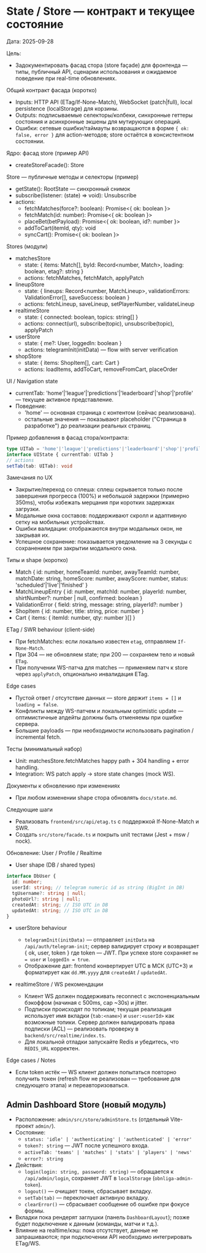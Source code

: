 # State / Store — контракт и текущее состояние

Дата: 2025-09-28

Цель:
- Задокументировать фасад стора (store façade) для фронтенда — типы, публичный API, сценарии использования и ожидаемое поведение при real-time обновлениях.

Общий контракт фасада (коротко)
- Inputs: HTTP API (ETag/If-None-Match), WebSocket (patch|full), local persistence (localStorage) для корзины.
- Outputs: подписываемые селекторы/колбеки, синхронные геттеры состояния и асинхронные экшены для мутирующих операций.
- Ошибки: сетевые ошибки/таймауты возвращаются в форме `{ ok: false, error }` для action-методов; store остаётся в консистентном состоянии.

Ядро: фасад store (пример API)
- createStoreFacade(): Store

Store — публичные методы и селекторы (пример)
- getState(): RootState — синхронный снимок
- subscribe(listener: (state) => void): Unsubscribe
- actions:
  - fetchMatches(force?: boolean): Promise<{ ok: boolean }>
  - fetchMatch(id: number): Promise<{ ok: boolean }>
  - placeBet(betPayload): Promise<{ ok: boolean, id?: number }>
  - addToCart(itemId, qty): void
  - syncCart(): Promise<{ ok: boolean }>

Stores (модули)
- matchesStore
  - state: { items: Match[], byId: Record<number, Match>, loading: boolean, etag?: string }
  - actions: fetchMatches, fetchMatch, applyPatch
- lineupStore
  - state: { lineups: Record<number, MatchLineup>, validationErrors: ValidationError[], saveSuccess: boolean }
  - actions: fetchLineup, saveLineup, setPlayerNumber, validateLineup
- realtimeStore
  - state: { connected: boolean, topics: string[] }
  - actions: connect(url), subscribe(topic), unsubscribe(topic), applyPatch
- userStore
  - state: { me?: User, loggedIn: boolean }
  - actions: telegramInit(initData) — flow with server verification
- shopStore
  - state: { items: ShopItem[], cart: Cart }
  - actions: loadItems, addToCart, removeFromCart, placeOrder

UI / Navigation state
- currentTab: 'home'|'league'|'predictions'|'leaderboard'|'shop'|'profile' — текущее активное представление.
- Поведение:
  - 'home' — основная страница с контентом (сейчас реализована).
  - остальные значения — показывают placeholder ("Страница в разработке") до реализации реальных страниц.

Пример добавления в фасад стора/контракта:

```ts
type UITab = 'home'|'league'|'predictions'|'leaderboard'|'shop'|'profile'
interface UIState { currentTab: UITab }
// actions
setTab(tab: UITab): void
```

Замечания по UX
- Закрытие/переход со сплеша: сплеш скрывается только после завершения прогресса (100%) и небольшой задержки (примерно 350ms), чтобы избежать мерцания при коротких задержках загрузки.
- Модальные окна составов: поддерживают скролл и адаптивную сетку на мобильных устройствах.
- Ошибки валидации: отображаются внутри модальных окон, не закрывая их.
- Успешное сохранение: показывается уведомление на 3 секунды с сохранением при закрытии модального окна.

Типы и shape (коротко)
- Match { id: number, homeTeamId: number, awayTeamId: number, matchDate: string, homeScore: number, awayScore: number, status: 'scheduled'|'live'|'finished' }
- MatchLineupEntry { id: number, matchId: number, playerId: number, shirtNumber?: number | null, confirmed: boolean }
- ValidationError { field: string, message: string, playerId?: number }
- ShopItem { id: number, title: string, price: number }
- Cart { items: { itemId: number, qty: number }[] }

ETag / SWR behaviour (client-side)
- При fetchMatches: если локально известен `etag`, отправляем `If-None-Match`.
- При 304 — не обновляем state; при 200 — сохраняем тело и новый `ETag`.
- При получении WS-патча для matches — применяем патч к store через `applyPatch`, опционально инвалидация ETag.

Edge cases
- Пустой ответ / отсутствие данных — store держит `items = []` и `loading = false`.
- Конфликты между WS-патчем и локальным optimistic update — оптимистичные апдейты должны быть отменяемы при ошибке сервера.
- Большие payloads — при необходимости использовать pagination / incremental fetch.

Тесты (минимальный набор)
- Unit: matchesStore.fetchMatches happy path + 304 handling + error handling.
- Integration: WS patch apply → store state changes (mock WS).

Документы к обновлению при изменениях
- При любом изменении shape стора обновлять `docs/state.md`.

Следующие шаги
- Реализовать `frontend/src/api/etag.ts` с поддержкой If-None-Match и SWR.
- Создать `src/store/facade.ts` и покрыть unit тестами (Jest + msw / nock).

Обновление: User / Profile / Realtime

- User shape (DB / shared types)

```ts
interface DbUser {
  id: number;
  userId: string; // telegram numeric id as string (BigInt in DB)
  tgUsername?: string | null;
  photoUrl?: string | null;
  createdAt: string; // ISO UTC in DB
  updatedAt: string; // ISO UTC in DB
}
```

- userStore behaviour
  - `telegramInit(initData)` — отправляет `initData` на `/api/auth/telegram-init`; сервер валидирует строку и возвращает { ok, user, token } где token — JWT. При успехе store сохраняет `me = user` и `loggedIn = true`.
  - Отображение дат: frontend конвертирует UTC в МСК (UTC+3) и форматирует как `dd.MM.yyyy` для `createdAt` / `updatedAt`.

- realtimeStore / WS рекомендации
  - Клиент WS должен поддерживать reconnect с экспоненциальным бэкоффом (начиная с 500ms, cap ~30s) и jitter.
  - Подписки происходят по топикам; текущая реализация использует имя вкладки (`tab:<name>`) и `user:<userId>` как возможные топики. Сервер должен валидировать права подписки (ACL) — реализовать проверку в `backend/src/realtime/index.ts`.
  - Для локальной отладки запускайте Redis и убедитесь, что `REDIS_URL` корректен.

Edge cases / Notes
- Если token истёк — WS клиент должен попытаться повторно получить токен (refresh flow не реализован — требование для следующего этапа) и переавторизоваться.


## Admin Dashboard Store (новый модуль)

- Расположение: `admin/src/store/adminStore.ts` (отдельный Vite-проект `admin/`).
- Состояние:
  - `status: 'idle' | 'authenticating' | 'authenticated' | 'error'`
  - `token?: string` — JWT после успешного входа.
  - `activeTab: 'teams' | 'matches' | 'stats' | 'players' | 'news'`
  - `error?: string`
- Действия:
  - `login(login: string, password: string)` — обращается к `/api/admin/login`, сохраняет JWT в `localStorage` (`obnliga-admin-token`).
  - `logout()` — очищает токен, сбрасывает вкладку.
  - `setTab(tab)` — переключает активную вкладку.
  - `clearError()` — сбрасывает сообщение об ошибке при фокусе формы.
- Вкладки пока рендерят заглушки (панель `DashboardLayout`); позже будет подключение к данным (команды, матчи и т.д.).
- Влияние на realtime/кэш: пока отсутствует, данные не запрашиваются; при подключении API необходимо интегрировать ETag/WS.

